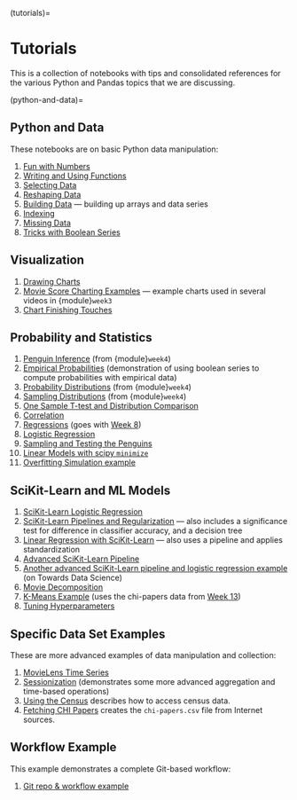 (tutorials)=
# Tutorials

This is a collection of notebooks with tips and consolidated references for the various Python and Pandas topics that we are discussing.

(python-and-data)=
## Python and Data

These notebooks are on basic Python data manipulation:

1. [Fun with Numbers](FunWithNumbers.ipynb)
2. [Writing and Using Functions](Functions.ipynb)
3. [Selecting Data](Selection.ipynb)
4. [Reshaping Data](Reshaping.ipynb)
5. [Building Data](BuildingData.ipynb) — building up arrays and data series
6. [Indexing](Indexing.ipynb)
7. [Missing Data](MissingData.ipynb)
8. [Tricks with Boolean Series](BooleanSeries.ipynb)

## Visualization

1. [Drawing Charts](Charting.ipynb)
2. [Movie Score Charting Examples](CriticScores.ipynb) — example charts used in several videos in {module}`week3`
3. [Chart Finishing Touches](ChartFinishingTouches.ipynb)

## Probability and Statistics

1.  [Penguin Inference](PenguinSamples.ipynb) (from {module}`week4`)
2.  [Empirical Probabilities](EmpiricalProbabilities.ipynb) (demonstration of using boolean series to compute probabilities with empirical data)
3.  [Probability Distributions](Distributions.ipynb) (from {module}`week4`)
4.  [Sampling Distributions](SamplingDists.ipynb) (from {module}`week4`)
5.  [One Sample T-test and Distribution Comparison](OneSample.ipynb)
6.  [Correlation](Correlation.ipynb)
7.  [Regressions](Regressions.ipynb) (goes with [Week 8](../../week8/index.md))
8.  [Logistic Regression](LogitRegressionDemo.ipynb)
9.  [Sampling and Testing the Penguins](PenguinSamples.ipynb)
10. [Linear Models with scipy `minimize`](MinimizeRegression.ipynb)
11. [Overfitting Simulation example](OverfittingSimulation.ipynb)

## SciKit-Learn and ML Models

1.  [SciKit-Learn Logistic Regression](SciKitLogistic.ipynb)
2.  [SciKit-Learn Pipelines and Regularization](SciKitPipeline.ipynb) — also includes a significance test for difference in classifier accuracy, and a decision tree
3.  [Linear Regression with SciKit-Learn](SciKitRegression.ipynb) — also uses a pipeline and applies standardization
4.  [Advanced SciKit-Learn Pipeline](AdvancedPipeline.ipynb)
5.  [Another advanced SciKit-Learn pipeline and logistic regression example](https://towardsdatascience.com/logistic-regression-classifier-on-census-income-data-e1dbef0b5738) (on Towards Data Science)
6.  [Movie Decomposition](MovieDecomp.ipynb)
7.  [K-Means Example](ClusteringExample.ipynb) (uses the chi-papers data from [Week 13](../../week13/index.md#practice))
8.  [Tuning Hyperparameters](TuningExample.ipynb)

## Specific Data Set Examples

These are more advanced examples of data manipulation and collection:

1.  [MovieLens Time Series](MLTimeSeries.ipynb)
2.  [Sessionization](Sessions.ipynb) (demonstrates some more advanced aggregation and time-based operations)
3.  [Using the Census](UsingTheCensus.ipynb) describes how to access census data.
4.  [Fetching CHI Papers](FetchCHIPapers.ipynb) creates the `chi-papers.csv` file from Internet sources.

## Workflow Example

This example demonstrates a complete Git-based workflow:

1. [Git repo & workflow example](https://github.com/BoiseState/cs533-hcibib-demo)

